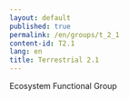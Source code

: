 ```yaml
---
layout: default
published: true
permalink: /en/groups/t_2_1
content-id: T2.1
lang: en
title: Terrestrial 2.1
---
```


Ecosystem Functional Group
